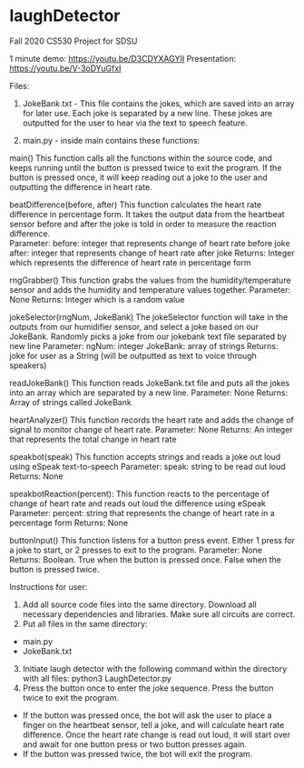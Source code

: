 # laughDetector
Fall 2020 CS530 Project for SDSU

1 minute demo: https://youtu.be/D3CDYXAGYII
Presentation: https://youtu.be/V-3oDYuGfxI

Files: 
1. JokeBank.txt - This file contains the jokes, which are saved into an array for later use. Each joke is separated by a new line. These jokes are outputted for the user to hear via the text to speech feature.

2. main.py - inside main contains these functions:

main()
This function calls all the functions within the source code, and keeps running until the button is pressed twice to exit the program. If the button is pressed once, it will keep reading out a joke to the user and outputting the difference in heart rate.

beatDifference(before, after)
This function calculates the heart rate difference in percentage form. It takes the output data from the heartbeat sensor before and after the joke is told in order to measure the reaction difference.  
Parameter: 
before: integer that represents change of heart rate before joke
after: integer that represents change of heart rate after joke
Returns: 
Integer which represents the difference of heart rate in percentage form 

rngGrabber()
This function grabs the values from the humidity/temperature sensor and adds the humidity and temperature values together. 
Parameter: 
None
Returns: 
Integer which is a random value

jokeSelector(rngNum, JokeBank)
The jokeSelector function will take in the outputs from our humidifier sensor, and select a joke based on our JokeBank. Randomly picks a joke from our jokebank text file separated by new line
Parameter: 
ngNum: integer
JokeBank: array of strings
Returns: joke for user as a String (will be outputted as text to voice through speakers)

readJokeBank()
This function reads JokeBank.txt file and puts all the jokes into an array which are separated by a new line.
Parameter:
None
Returns:
Array of strings called JokeBank

heartAnalyzer()
This function records the heart rate and adds the change of signal to monitor change of heart rate.
Parameter:
None
Returns:
An integer that represents the total change in heart rate

speakbot(speak)
This function accepts strings and reads a joke out loud using eSpeak text-to-speech
Parameter:
speak: string to be read out loud
Returns:
None

speakbotReaction(percent):
This function reacts to the percentage of change of heart rate and reads out loud the difference using eSpeak
Parameter:
percent: string that represents the change of heart rate in a percentage form
Returns:
None

buttonInput()
This function listens for a button press event. Either 1 press for a joke to start, or 2 presses to exit to the program.
Parameter:
None
Returns:
Boolean. True when the button is pressed once. False when the button is pressed twice.

Instructions for user: 
1) Add all source code files into the same directory. Download all necessary dependencies and libraries. Make sure all circuits are correct.
2) Put all files in the same directory: 
- main.py
- JokeBank.txt
3) Initiate laugh detector with the following command within the directory with all files:
python3 LaughDetector.py
4) Press the button once to enter the joke sequence. Press the button twice to exit the program.
- If the button was pressed once, the bot will ask the user to place a finger on the heartbeat sensor, tell a joke, and will calculate heart rate difference. Once the heart rate change is read out loud, it will start over and await for one button press or two button presses again.
- If the button was pressed twice, the bot will exit the program.
